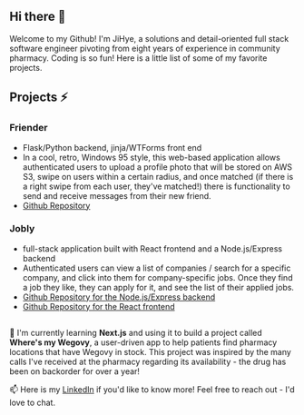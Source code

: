 ## Hi there 👋

Welcome to my Github! I'm JiHye, a solutions and detail-oriented full stack software engineer pivoting from eight years of experience in community pharmacy. Coding is so fun! Here is a little list of some of my favorite projects. 

## Projects ⚡

### Friender 
- Flask/Python backend, jinja/WTForms front end
- In a cool, retro, Windows 95 style, this web-based application allows authenticated users to upload a profile photo that will be stored on AWS S3, swipe on users within a certain radius, and once matched (if there is a right swipe from each user, they've matched!) there is functionality to send and receive messages from their new friend. 
- [Github Repository](https://github.com/jihyeoi/friender-python)

### Jobly
- full-stack application built with React frontend and a Node.js/Express backend
- Authenticated users can view a list of companies / search for a specific company, and click into them for company-specific jobs. Once they find a job they like, they can apply for it, and see the list of their applied jobs. 
- [Github Repository for the Node.js/Express backend](https://github.com/jihyeoi/express-jobly-backend)
- [Github Repository for the React frontend](https://github.com/jihyeoi/react-jobly)

##
🌱 I'm currently learning **Next.js** and using it to build a project called **Where's my Wegovy**, a user-driven app to help patients find pharmacy locations that have Wegovy in stock. This project was inspired by the many calls I've received at the pharmacy regarding its availability - the drug has been on backorder for over a year!

📫 Here is my [LinkedIn](https://www.linkedin.com/in/jihyeoi/) if you'd like to know more! Feel free to reach out - I'd love to chat. 
